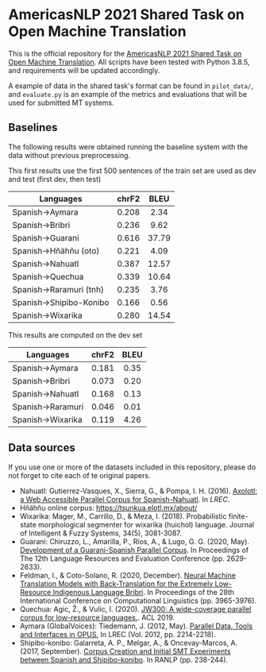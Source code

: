 # AmericasNLP 2021 Shared Task on Open Machine Translation

This is the official repository for the [AmericasNLP 2021 Shared Task on Open Machine Translation](http://turing.iimas.unam.mx/americasnlp/st.html). All scripts have been tested with Python 3.8.5, and requirements will be updated accordingly.

A example of data in the shared task's format can be found in ```pilot_data/```, and ```evaluate.py``` is an example of the metrics and evaluations that will be used for submitted MT systems.

## Baselines
The following results were obtained running the baseline system with the data without previous preprocessing.

This first results use the first 500 sentences of the train set are used as dev and test (first dev, then test)

| Languages              	| chrF2 	|  BLEU 	|
|------------------------	|-------	|:-----:	|
| Spanish→Aymara         	| 0.208 	| 2.34  	|
| Spanish→Bribri         	| 0.236 	| 9.62  	|
| Spanish→Guarani        	| 0.616 	| 37.79 	|
| Spanish→Hñähñu (oto)   	| 0.221 	| 4.09  	|
| Spanish→Nahuatl        	| 0.387 	| 12.57 	|
| Spanish→Quechua        	| 0.339 	| 10.64 	|
| Spanish→Raramuri (tnh) 	| 0.235 	| 3.76  	|
| Spanish→Shipibo-Konibo 	| 0.166 	| 0.56  	|
| Spanish→Wixarika       	| 0.280 	| 14.54 	|


This results are computed on the dev set 

| Languages              	| chrF2 	|  BLEU 	|
|------------------------	|-------	|:-----:	|
| Spanish→Aymara         	| 0.181 	| 0.35  	|
| Spanish→Bribri         	| 0.073 	| 0.20  	|
| Spanish→Nahuatl        	| 0.168 	| 0.13  	|
| Spanish→Raramuri       	| 0.046 	| 0.01  	|
| Spanish→Wixarika       	| 0.119 	| 4.26  	|

## Data sources

If you use one or more of the datasets included in this repository, please do not forget to cite each of te original papers.
 
 - Nahuatl: Gutierrez-Vasques, X., Sierra, G., & Pompa, I. H. (2016). [Axolotl: a Web Accessible Parallel Corpus for Spanish-Nahuatl](http://www.lrec-conf.org/proceedings/lrec2016/pdf/1068_Paper.pdf). In _LREC_.
 - Hñähñu online corpus: https://tsunkua.elotl.mx/about/
 - Wixarika: Mager, M., Carrillo, D., & Meza, I. (2018). Probabilistic finite-state morphological segmenter for wixarika (huichol) language. Journal of Intelligent & Fuzzy Systems, 34(5), 3081-3087.
 - Guaraní: Chiruzzo, L., Amarilla, P., Ríos, A., & Lugo, G. G. (2020, May). [Development of a Guarani-Spanish Parallel Corpus](https://www.aclweb.org/anthology/2020.lrec-1.320/). In Proceedings of The 12th Language Resources and Evaluation Conference (pp. 2629-2633).
 - Feldman, I., & Coto-Solano, R. (2020, December). [Neural Machine Translation Models with Back-Translation for the Extremely Low-Resource Indigenous Language Bribri](https://www.aclweb.org/anthology/2020.coling-main.351.pdf). In Proceedings of the 28th International Conference on Computational Linguistics (pp. 3965-3976).
 - Quechua: Agic, Ž., & Vulic, I. (2020). [JW300: A wide-coverage parallel corpus for low-resource languages.](https://www.aclweb.org/anthology/P19-1310.pdf). ACL 2019.
 - Aymara (GlobalVoices): Tiedemann, J. (2012, May). [Parallel Data, Tools and Interfaces in OPUS.](http://www.lrec-conf.org/proceedings/lrec2012/pdf/463_Paper.pdf) In LREC (Vol. 2012, pp. 2214-2218).
 - Shipibo-konibo: Galarreta, A. P., Melgar, A., & Oncevay-Marcos, A. (2017, September). [Corpus Creation and Initial SMT Experiments between Spanish and Shipibo-konibo](https://www.aclweb.org/anthology/R17-1033/). In RANLP (pp. 238-244).
